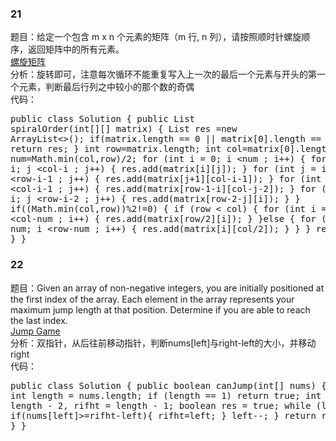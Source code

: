 ### 21
题目：给定一个包含 m x n 个元素的矩阵（m 行, n 列），请按照顺时针螺旋顺序，返回矩阵中的所有元素。  
[螺旋矩阵](https://leetcode-cn.com/problems/spiral-matrix/description/)  
分析：旋转即可，注意每次循环不能重复写入上一次的最后一个元素与开头的第一个元素，判断最后行列之中较小的那个数的奇偶  
代码：<pre>public class Solution {
    public List<Integer> spiralOrder(int[][] matrix) {
        List<Integer> res =new ArrayList<>();
        if(matrix.length == 0 || matrix[0].length == 0){
            return res;
        }
        int row=matrix.length;
        int col=matrix[0].length;
        int num=Math.min(col,row)/2;
        for (int i = 0; i <num ; i++) {
            for (int j = i; j <col-i ; j++) {
                res.add(matrix[i][j]);
            }
            for (int j = i; j <row-i-1 ; j++) {
                res.add(matrix[j+1][col-i-1]);
            }
            for (int j = i; j <col-i-1 ; j++) {
                res.add(matrix[row-1-i][col-j-2]);
            }
            for (int j = i; j <row-i-2 ; j++) {
                res.add(matrix[row-2-j][i]);
            }
        }
        if((Math.min(col,row))%2!=0) {
            if (row < col) {
                for (int i = num; i <col-num ; i++) {
                    res.add(matrix[row/2][i]);
                }
            }else {
                for (int i = num; i <row-num ; i++) {
                    res.add(matrix[i][col/2]);
                }
            }
        }
        return res;
    }
}</pre>  

### 22
题目：Given an array of non-negative integers, you are initially positioned at the first index of the array.
Each element in the array represents your maximum jump length at that position.
Determine if you are able to reach the last index.  
[Jump Game](https://leetcode.com/problems/jump-game/description/)   
分析：双指针，从后往前移动指针，判断nums[left]与right-left的大小，并移动right  
代码：<pre>public class Solution {
    public boolean canJump(int[] nums) {
        int length = nums.length;
        if (length == 1) return true;
        int left = length - 2, rifht = length - 1;
        boolean res = true;
        while (left>=0){
            if(nums[left]>=rifht-left){
                rifht=left;
            }
            left--;
        }
        return rifht==0;
    }
}</pre>
######